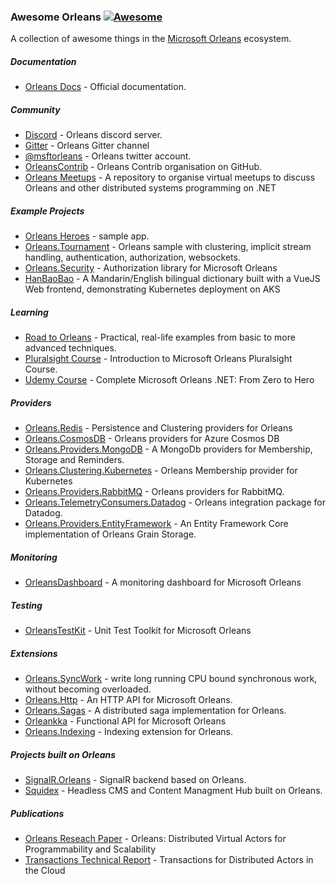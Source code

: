 ### **Awesome Orleans** [![Awesome](https://cdn.rawgit.com/sindresorhus/awesome/d7305f38d29fed78fa85652e3a63e154dd8e8829/media/badge.svg)](https://github.com/sindresorhus/awesome)

A collection of awesome things in the [Microsoft Orleans](https://github.com/dotnet/orleans) ecosystem.

##### Documentation

* [Orleans Docs](https://dotnet.github.io/orleans/) - Official documentation.

##### Community

* [Discord](https://aka.ms/orleans-discord) - Orleans discord server.
* [Gitter](https://gitter.im/dotnet/orleans) - Orleans Gitter channel
* [@msftorleans](https://twitter.com/msftorleans) - Orleans twitter account.
* [OrleansContrib](https://github.com/OrleansContrib/) - Orleans Contrib organisation on GitHub.
* [Orleans Meetups](https://github.com/OrleansContrib/meetups) - A repository to organise virtual meetups to discuss Orleans and other distributed systems programming on .NET

##### Example Projects

* [Orleans Heroes](https://github.com/sketch7/orleans-heroes) - sample app.
* [Orleans.Tournament](https://github.com/pmorelli92/Orleans.Tournament) - Orleans sample with clustering, implicit stream handling, authentication, authorization, websockets.
* [Orleans.Security](https://github.com/Async-Hub/Orleans.Security) - Authorization library for Microsoft Orleans
* [HanBaoBao](https://github.com/ReubenBond/hanbaobao-web) - A Mandarin/English bilingual dictionary built with a VueJS Web frontend, demonstrating Kubernetes deployment on AKS

##### Learning

* [Road to Orleans](https://github.com/PiotrJustyna/road-to-orleans) - Practical, real-life examples from basic to more advanced techniques.
* [Pluralsight Course](https://www.pluralsight.com/courses/microsoft-orleans-introduction) - Introduction to Microsoft Orleans Pluralsight Course.
* [Udemy Course](https://www.udemy.com/course/complete-orleans-net-from-zero-to-hero/) - Complete Microsoft Orleans .NET: From Zero to Hero

##### Providers

* [Orleans.Redis](https://github.com/OrleansContrib/Orleans.Redis) - Persistence and Clustering providers for Orleans
* [Orleans.CosmosDB](https://github.com/OrleansContrib/Orleans.CosmosDB) - Orleans providers for Azure Cosmos DB
* [Orleans.Providers.MongoDB](https://github.com/OrleansContrib/Orleans.Providers.MongoDB) - A MongoDb providers for Membership, Storage and Reminders.
* [Orleans.Clustering.Kubernetes](https://github.com/OrleansContrib/Orleans.Clustering.Kubernetes) - Orleans Membership provider for Kubernetes
* [Orleans.Providers.RabbitMQ](https://github.com/OrleansContrib/Orleans.Providers.RabbitMQ) - Orleans providers for RabbitMQ.
* [Orleans.TelemetryConsumers.Datadog](https://github.com/OrleansContrib/Orleans.TelemetryConsumers.Datadog) - Orleans integration package for Datadog.
* [Orleans.Providers.EntityFramework](https://github.com/OrleansContrib/Orleans.Providers.EntityFramework) - An Entity Framework Core implementation of Orleans Grain Storage.

##### Monitoring

* [OrleansDashboard](https://github.com/OrleansContrib/OrleansDashboard) - A monitoring dashboard for Microsoft Orleans

##### Testing

* [OrleansTestKit](https://github.com/OrleansContrib/OrleansTestKit) - Unit Test Toolkit for Microsoft Orleans

##### Extensions

* [Orleans.SyncWork](https://github.com/OrleansContrib/Orleans.SyncWork) - write long running CPU bound synchronous work, without becoming overloaded.
* [Orleans.Http](https://github.com/OrleansContrib/Orleans.Http) - An HTTP API for Microsoft Orleans.
* [Orleans.Sagas](https://github.com/OrleansContrib/Orleans.Sagas) - A distributed saga implementation for Orleans.
* [Orleankka](https://github.com/OrleansContrib/Orleankka) - Functional API for Microsoft Orleans
* [Orleans.Indexing](https://github.com/OrleansContrib/Orleans.Indexing) - Indexing extension for Orleans.

##### Projects built on Orleans

* [SignalR.Orleans](https://github.com/OrleansContrib/SignalR.Orleans) - SignalR backend based on Orleans.
* [Squidex](https://github.com/Squidex/squidex) - Headless CMS and Content Managment Hub built on Orleans.

##### Publications

* [Orleans Reseach Paper](https://www.microsoft.com/en-us/research/publication/orleans-distributed-virtual-actors-for-programmability-and-scalability/) - Orleans: Distributed Virtual Actors for Programmability and Scalability
* [Transactions Technical Report](https://www.microsoft.com/en-us/research/publication/transactions-distributed-actors-cloud-2/) - Transactions for Distributed Actors in the Cloud
